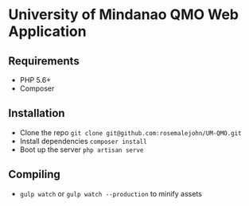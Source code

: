 # University of Mindanao QMO Web Application

## Requirements

- PHP 5.6+
- Composer

## Installation

- Clone the repo `git clone git@github.com:rosemalejohn/UM-QMO.git`
- Install dependencies `composer install`
- Boot up the server `php artisan serve`

## Compiling

- `gulp watch` or `gulp watch --production` to minify assets